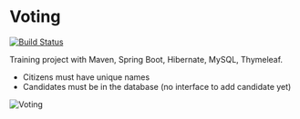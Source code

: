 # Voting
[![Build Status](https://travis-ci.org/BogdanSukonnov/Voting.svg?branch=master)](https://travis-ci.org/BogdanSukonnov/Voting)

Training project with Maven, Spring Boot, Hibernate, MySQL, Thymeleaf.

- Citizens must have unique names
- Candidates must be in the database (no interface to add candidate yet)

![Voting](https://user-images.githubusercontent.com/49834667/60890018-13d99780-a263-11e9-845c-3b98c4cd26aa.png)
